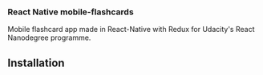 ### React Native mobile-flashcards
Mobile flashcard app made in React-Native with Redux for Udacity's React
Nanodegree programme.

## Installation